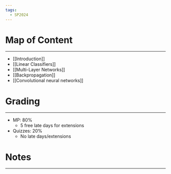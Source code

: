 ```yaml
---
tags:
  - SP2024
---
```

# Map of Content
---
- [[Introduction]]
- [[Linear Classifiers]]
- [[Multi-Layer Networks]]
- [[Backpropagation]]
- [[Convolutional neural networks]]
# Grading
---
- MP: 80%
	- 5 free late days for extensions
- Quizzes: 20%
	- No late days/extensions
# Notes
---

